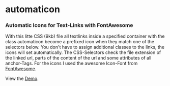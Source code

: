 # automaticon

### Automatic Icons for Text-Links with FontAwesome

With this litte CSS (9kb) file all textlinks inside a specified container with the class automaticon become a prefixed icon when they match one of the selectors below. You don't have to assign additional classes to the links, the icons will set automatically. The CSS-Selectors check the file extension of the linked url, parts of the content of the url and some attributes of all anchor-Tags. For the icons I used the awesome Icon-Font from [FontAwesome](http://fontawesome.io/).

View the [Demo](http://css.firchow.net/automaticons/).